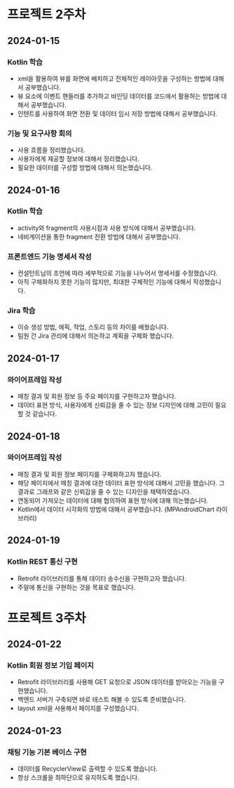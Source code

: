 # 프로젝트 2주차


## 2024-01-15

### Kotlin 학습
- xml을 활용하여 뷰를 화면에 배치하고 전체적인 레이아웃을 구성하는 방법에 대해서 공부했습니다.
- 뷰 요소에 이벤트 핸들러를 추가하고 바인딩 데이터를 코드에서 활용하는 방법에 대해서 공부했습니다.
- 인텐트를 사용하여 화면 전환 및 데이터 임시 저장 방법에 대해서 공부했습니다.

### 기능 및 요구사항 회의
- 사용 흐름을 정리했습니다.
- 사용자에게 제공할 정보에 대해서 정리했습니다.
- 필요한 데이터를 구성할 방법에 대해서 의논했습니다.


## 2024-01-16

### Kotlin 학습
- activity와 fragment의 사용시점과 사용 방식에 대해서 공부했습니다.
- 네비게이션을 통한 fragment 전환 방법에 대해서 공부했습니다.

### 프론트엔드 기능 명세서 작성
- 컨설턴트님의 조언에 따라 세부적으로 기능을 나누어서 명세서를 수정했습니다.
- 아직 구체화하지 못한 기능이 많지만, 최대한 구체적인 기능에 대해서 작성했습니다.

### Jira 학습
- 이슈 생성 방법, 에픽, 작업, 스토리 등의 차이를 배웠습니다.
- 팀원 간 Jira 관리에 대해서 의논하고 계획을 구체화 했습니다.


## 2024-01-17

### 와이어프레임 작성
- 매칭 결과 및 회원 정보 등 주요 페이지를 구현하고자 했습니다.
- 데이터 표현 방식, 사용자에게 신뢰감을 줄 수 있는 정보 디자인에 대해 고민이 필요할 것 같습니다.


## 2024-01-18

### 와이어프레임 작성
- 매칭 결과 및 회원 정보 페이지를 구체화하고자 했습니다.
- 해당 페이지에서 매칭 결과에 대한 데이터 표현 방식에 대해서 고민을 했습니다. 그 결과로 그래프와 같은 신뢰감을 줄 수 있는 디자인을 채택하였습니다.
- 연동되어 가져오는 데이터에 대해 협의하여 표현 방식에 대해 의논했습니다.
- Kotlin에서 데이터 시각화의 방법에 대해서 공부했습니다. (MPAndroidChart 라이브러리)


## 2024-01-19

### Kotlin REST 통신 구현
- Retrofit 라이브러리를 통해 데이터 송수신을 구현하고자 했습니다.
- 주말에 통신을 구현하는 것을 목표로 했습니다.


# 프로젝트 3주차


## 2024-01-22

### Kotlin 회원 정보 기입 페이지
- Retrofit 라이브러리를 사용해 GET 요청으로 JSON 데이터를 받아오는 기능을 구현했습니다.
- 백엔드 서버가 구축되면 바로 테스트 해볼 수 있도록 준비했습니다.
- layout xml을 사용해서 페이지를 구성했습니다.


## 2024-01-23

### 채팅 기능 기본 베이스 구현
- 데이터를 RecyclerView로 출력할 수 있도록 했습니다.
- 항상 스크롤을 최하단으로 유지하도록 했습니다.